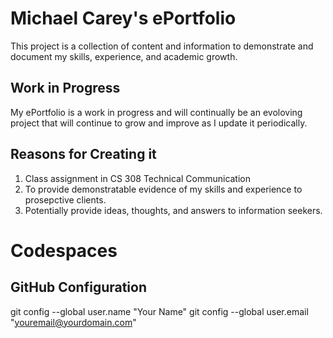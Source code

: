 # Michael Carey's ePortfolio
This project is a collection of content and information to demonstrate and document my skills, experience, and academic growth.

## Work in Progress
My ePortfolio is a work in progress and will continually be an evoloving project that will continue to grow and improve as I update it periodically.

## Reasons for Creating it
1. Class assignment in CS 308 Technical Communication
2. To provide demonstratable evidence of my skills and experience to prosepctive clients.
3. Potentially provide ideas, thoughts, and answers to information seekers.

# Codespaces
## GitHub Configuration
git config --global user.name "Your Name"
git config --global user.email "youremail@yourdomain.com"